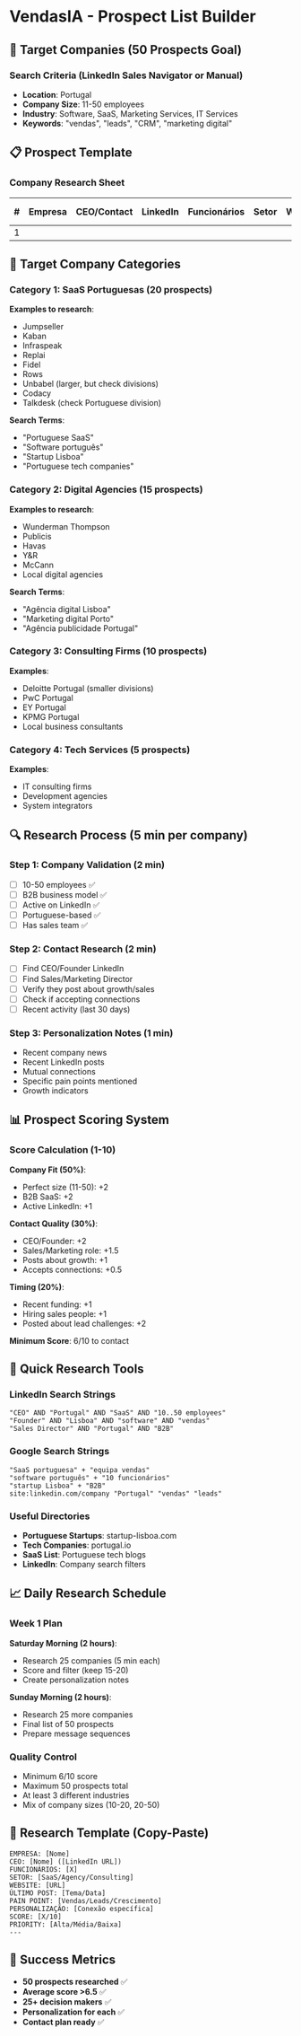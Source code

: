 # VendasIA - Prospect List Builder

## 🎯 Target Companies (50 Prospects Goal)

### Search Criteria (LinkedIn Sales Navigator or Manual)
- **Location**: Portugal
- **Company Size**: 11-50 employees
- **Industry**: Software, SaaS, Marketing Services, IT Services
- **Keywords**: "vendas", "leads", "CRM", "marketing digital"

## 📋 Prospect Template

### Company Research Sheet
| # | Empresa | CEO/Contact | LinkedIn | Funcionários | Setor | Website | Pain Point | Priority |
|---|---------|-------------|----------|--------------|-------|---------|------------|----------|
| 1 | | | | | | | | |

## 🏢 Target Company Categories

### Category 1: SaaS Portuguesas (20 prospects)
**Examples to research**:
- Jumpseller
- Kaban
- Infraspeak
- Replai
- Fidel
- Rows
- Unbabel (larger, but check divisions)
- Codacy
- Talkdesk (check Portuguese division)

**Search Terms**:
- "Portuguese SaaS"
- "Software português"
- "Startup Lisboa"
- "Portuguese tech companies"

### Category 2: Digital Agencies (15 prospects)
**Examples to research**:
- Wunderman Thompson
- Publicis
- Havas
- Y&R
- McCann
- Local digital agencies

**Search Terms**:
- "Agência digital Lisboa"
- "Marketing digital Porto"
- "Agência publicidade Portugal"

### Category 3: Consulting Firms (10 prospects)
**Examples**:
- Deloitte Portugal (smaller divisions)
- PwC Portugal
- EY Portugal
- KPMG Portugal
- Local business consultants

### Category 4: Tech Services (5 prospects)
**Examples**:
- IT consulting firms
- Development agencies
- System integrators

## 🔍 Research Process (5 min per company)

### Step 1: Company Validation (2 min)
- [ ] 10-50 employees ✅
- [ ] B2B business model ✅  
- [ ] Active on LinkedIn ✅
- [ ] Portuguese-based ✅
- [ ] Has sales team ✅

### Step 2: Contact Research (2 min)
- [ ] Find CEO/Founder LinkedIn
- [ ] Find Sales/Marketing Director
- [ ] Verify they post about growth/sales
- [ ] Check if accepting connections
- [ ] Recent activity (last 30 days)

### Step 3: Personalization Notes (1 min)
- Recent company news
- Recent LinkedIn posts
- Mutual connections
- Specific pain points mentioned
- Growth indicators

## 📊 Prospect Scoring System

### Score Calculation (1-10)
**Company Fit (50%)**:
- Perfect size (11-50): +2
- B2B SaaS: +2
- Active LinkedIn: +1

**Contact Quality (30%)**:
- CEO/Founder: +2
- Sales/Marketing role: +1.5
- Posts about growth: +1
- Accepts connections: +0.5

**Timing (20%)**:
- Recent funding: +1
- Hiring sales people: +1
- Posted about lead challenges: +2

**Minimum Score**: 6/10 to contact

## 🚀 Quick Research Tools

### LinkedIn Search Strings
```
"CEO" AND "Portugal" AND "SaaS" AND "10..50 employees"
"Founder" AND "Lisboa" AND "software" AND "vendas"
"Sales Director" AND "Portugal" AND "B2B"
```

### Google Search Strings
```
"SaaS portuguesa" + "equipa vendas"
"software português" + "10 funcionários"
"startup Lisboa" + "B2B"
site:linkedin.com/company "Portugal" "vendas" "leads"
```

### Useful Directories
- **Portuguese Startups**: startup-lisboa.com
- **Tech Companies**: portugal.io
- **SaaS List**: Portuguese tech blogs
- **LinkedIn**: Company search filters

## 📈 Daily Research Schedule

### Week 1 Plan
**Saturday Morning (2 hours)**:
- Research 25 companies (5 min each)
- Score and filter (keep 15-20)
- Create personalization notes

**Sunday Morning (2 hours)**:
- Research 25 more companies
- Final list of 50 prospects
- Prepare message sequences

### Quality Control
- Minimum 6/10 score
- Maximum 50 prospects total
- At least 3 different industries
- Mix of company sizes (10-20, 20-50)

## 📝 Research Template (Copy-Paste)

```
EMPRESA: [Nome]
CEO: [Nome] ([LinkedIn URL])
FUNCIONÁRIOS: [X]
SETOR: [SaaS/Agency/Consulting]
WEBSITE: [URL]
ÚLTIMO POST: [Tema/Data]
PAIN POINT: [Vendas/Leads/Crescimento]
PERSONALIZAÇÃO: [Conexão específica]
SCORE: [X/10]
PRIORITY: [Alta/Média/Baixa]
---
```

## 🎯 Success Metrics
- **50 prospects researched** ✅
- **Average score >6.5** ✅  
- **25+ decision makers** ✅
- **Personalization for each** ✅
- **Contact plan ready** ✅
